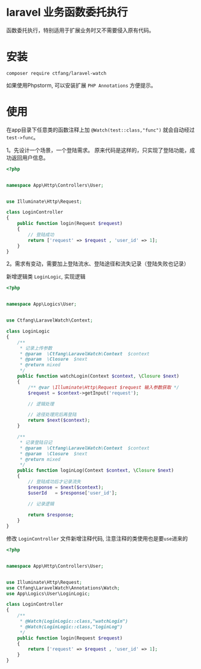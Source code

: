 # laravel 业务函数委托执行

函数委托执行，特别适用于扩展业务时又不需要侵入原有代码。

# 安装
~~~~shell
composer require ctfang/laravel-watch
~~~~
如果使用Phpstorm, 可以安装扩展 `PHP Annotations` 方便提示。
# 使用

在app目录下任意类的函数注释上加 `@Watch(test::class,"func")` 就会自动经过 `test->func`。

1。先设计一个场景，一个登陆需求。
原来代码是这样的，只实现了登陆功能，成功返回用户信息。
~~~~php
<?php


namespace App\Http\Controllers\User;


use Illuminate\Http\Request;

class LoginController
{
    public function login(Request $request)
    {
        // 登陆成功
        return ['request' => $request , 'user_id' => 1];
    }
}
~~~~
2。需求有变动，需要加上登陆流水、登陆途径和流失记录（登陆失败也记录）

新增逻辑类 `LoginLogic`, 实现逻辑

~~~~php
<?php


namespace App\Logics\User;


use Ctfang\LaravelWatch\Context;

class LoginLogic
{
    /**
     * 记录上传参数
     * @param  \Ctfang\LaravelWatch\Context  $context
     * @param  \Closure  $next
     * @return mixed
     */
    public function watchLogin(Context $context, \Closure $next)
    {
        /** @var \Illuminate\Http\Request $request 输入参数获取 */
        $request = $context->getInput('request');

        // 逻辑处理

        // 途径处理完后再登陆
        return $next($context);
    }

    /**
     * 记录登陆日记
     * @param  \Ctfang\LaravelWatch\Context  $context
     * @param  \Closure  $next
     * @return mixed
     */
    public function loginLog(Context $context, \Closure $next)
    {
        // 登陆成功后才记录流失
        $response = $next($context);
        $userId   = $response['user_id'];

        // 记录逻辑
        
        return $response;
    }
}
~~~~
修改 `LoginController` 文件新增注释代码, 注意注释的类使用也是要`use`进来的
~~~~php
<?php


namespace App\Http\Controllers\User;


use Illuminate\Http\Request;
use Ctfang\LaravelWatch\Annotations\Watch;
use App\Logics\User\LoginLogic;

class LoginController
{
    /**
     * @Watch(LoginLogic::class,"watchLogin")
     * @Watch(LoginLogic::class,"loginLog")
     */
    public function login(Request $request)
    {
        return ['request' => $request , 'user_id' => 1];
    }
}
~~~~
